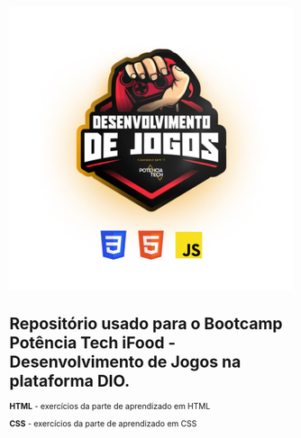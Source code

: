 <p align="center">
  <img width:100px src="image-4.png" alt="logo do ifood potencia tech bootcamp">
</p>
<h1>Repositório usado para o <strong>Bootcamp Potência Tech iFood</strong> - Desenvolvimento de Jogos na plataforma DIO.</h1>

<strong>HTML</strong> - exercícios da parte de aprendizado em HTML

<strong>CSS</strong> - exercícios da parte de aprendizado em CSS
